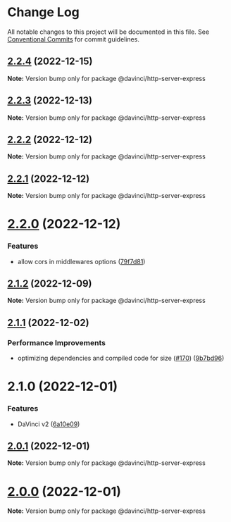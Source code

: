 # Change Log

All notable changes to this project will be documented in this file.
See [Conventional Commits](https://conventionalcommits.org) for commit guidelines.

## [2.2.4](https://github.com/HPInc/davinci/compare/@davinci/http-server-express@2.2.3...@davinci/http-server-express@2.2.4) (2022-12-15)

**Note:** Version bump only for package @davinci/http-server-express





## [2.2.3](https://github.com/HPInc/davinci/compare/@davinci/http-server-express@2.2.2...@davinci/http-server-express@2.2.3) (2022-12-13)

**Note:** Version bump only for package @davinci/http-server-express





## [2.2.2](https://github.com/HPInc/davinci/compare/@davinci/http-server-express@2.2.1...@davinci/http-server-express@2.2.2) (2022-12-12)

**Note:** Version bump only for package @davinci/http-server-express





## [2.2.1](https://github.com/HPInc/davinci/compare/@davinci/http-server-express@2.2.0...@davinci/http-server-express@2.2.1) (2022-12-12)

**Note:** Version bump only for package @davinci/http-server-express





# [2.2.0](https://github.com/HPInc/davinci/compare/@davinci/http-server-express@2.1.2...@davinci/http-server-express@2.2.0) (2022-12-12)


### Features

* allow cors in middlewares options ([79f7d81](https://github.com/HPInc/davinci/commit/79f7d8103607abd143ec8eb49cda1b7d55f99301))





## [2.1.2](https://github.com/HPInc/davinci/compare/@davinci/http-server-express@2.1.1...@davinci/http-server-express@2.1.2) (2022-12-09)

**Note:** Version bump only for package @davinci/http-server-express





## [2.1.1](https://github.com/HPInc/davinci/compare/@davinci/http-server-express@2.1.0...@davinci/http-server-express@2.1.1) (2022-12-02)


### Performance Improvements

* optimizing dependencies and compiled code for size ([#170](https://github.com/HPInc/davinci/issues/170)) ([9b7bd96](https://github.com/HPInc/davinci/commit/9b7bd96654479b8dd03faeb56e70476b15d4420f))





# 2.1.0 (2022-12-01)


### Features

* DaVinci v2 ([6a10e09](https://github.com/HPInc/davinci/commit/6a10e09e22c8561ee8d54c93d4fb8c7fe0d564a9))





## [2.0.1](https://github.com/HPInc/davinci/compare/@davinci/http-server-express@2.0.0-next.24...@davinci/http-server-express@2.0.1) (2022-12-01)

**Note:** Version bump only for package @davinci/http-server-express





# [2.0.0](https://github.com/HPInc/davinci/compare/@davinci/http-server-express@2.0.0-next.24...@davinci/http-server-express@2.0.0) (2022-12-01)

**Note:** Version bump only for package @davinci/http-server-express
